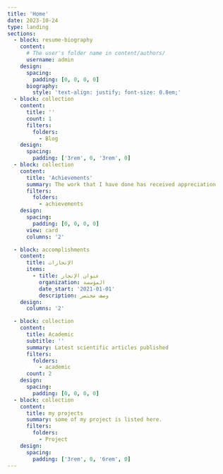 ```yaml
---
title: 'Home'
date: 2023-10-24
type: landing
sections:
  - block: resume-biography
    content:
      # The user's folder name in content/authors/
      username: admin
    design:
      spacing:
        padding: [0, 0, 0, 0]
      biography:
        style: 'text-align: justify; font-size: 0.8em;'
  - block: collection
    content:
      title: ''
      count: 1
      filters:
        folders:
          - Blog
    design:
      spacing:
        padding: ['3rem', 0, '3rem', 0]
  - block: collection
    content:
      title: 'Achievements'
      summary: The work that I have done has received appreciation
      filters:
        folders:
          - achievements
    design:
      spacing:
        padding: [0, 0, 0, 0]
      view: card
      columns: '2'

  - block: accomplishments
    content:
      title: الإنجازات
      items:
        - title: عنوان الإنجاز
          organization: المؤسسة
          date_start: '2021-01-01'
          description: وصف مختصر
    design:
      columns: '2'

  - block: collection
    content:
      title: Academic
      subtitle: ''
      summary: Latest scientific articles published
      filters:
        folders:
          - academic
      count: 2
    design:
      spacing:
        padding: [0, 0, 0, 0]
  - block: collection
    content:
      title: my projects
      summary: some of my project is listed here.
      filters:
        folders:
          - Project
    design:
      spacing:
        padding: ['3rem', 0, '6rem', 0]
---
```





